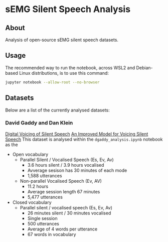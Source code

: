 # sEMG Silent Speech Analysis

## About

Analysis of open-source sEMG silent speech datasets.

## Usage

The recommended way to run the notebook, across WSL2
and Debian-based Linux distributions, is to use this
command:

```bash
jupyter notebook --allow-root --no-browser
```

## Datasets

Below are a list of the currently analysed datasets:

### David Gaddy and Dan Klein

[Digital Voicing of Silent Speech](https://arxiv.org/pdf/2010.02960.pdf)
[An Improved Model for Voicing Silent Speech](https://arxiv.org/pdf/2106.01933.pdf)
This dataset is analysed within the `dgaddy_analysis.ipynb`
notebook as the 

- Open vocabulary
    - Parallel Silent / Vocalised Speech (Es, Ev, Av)
        - 3.6 hours silent / 3.9 hours vocalised
        - Avverage sesison has 30 minutes of each mode
        - 1,588 utterances
    - Non-parallel Vocalised Speech (Ev, AV)
        - 11.2 hours
        - Average session length 67 minutes
        - 5,477 utterances
- Closed vocabulary
    - Parallel silent / vocalised speech (Es, Ev, Av)
        - 26 minutes silent / 30 minutes vocalised
        - Single session
        - 500 utterances
        - Average of 4 words per utterance
        - 67 words in vocabulary